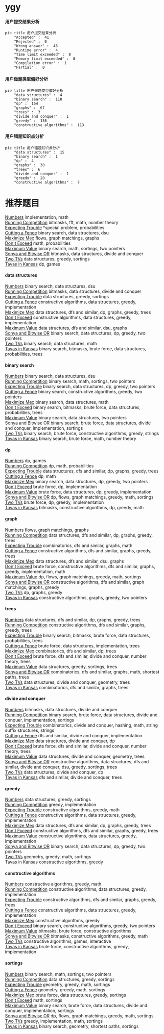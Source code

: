 # ygy
<!-- tabs:start -->
#### **用户提交结果分析**

```mermaid
pie title 用户提交结果分析
    "Accepted" :  41
    "Rejected" :  0
    "Wrong answer" :  46
    "Runtime error" :  4
    "Time limit exceeded" :  8
    "Memory limit exceeded" :  0
    "Compilation error" :  1
    "Partial" :  0
```
#### **用户做题类型偏好分析**

```mermaid
pie title 用户做题类型偏好分析
    "data structures" :  4
    "binary search" :  110
    "dp" :  164
    "graphs" :  67
    "trees" :  3
    "divide and conquer" :  1
    "greedy" :  136
    "constructive algorithms" :  113
```
#### **用户错题知识点分析**

```mermaid
pie title 用户错题知识点分析
    "data structures" :  15
    "binary search" :  1
    "dp" :  4
    "graphs" :  30
    "trees" :  6
    "divide and conquer" :  1
    "greedy" :  20
    "constructive algorithms" :  7
```
<!-- tabs:end -->
# 推荐题目
[Numbers](http://codeforces.com/problemset/problem/13/A)		implementation,
                        math		  
[Running Competition](http://codeforces.com/problemset/problem/1398/G)		bitmasks,
                        fft,
                        math,
                        number theory		  
[Expecting Trouble](http://codeforces.com/problemset/problem/345/A)		*special problem,
                        probabilities		  
[Cutting a Fence](http://codeforces.com/problemset/problem/212/D)		binary search,
                        data structures,
                        dsu		  
[Maximize Mex](http://codeforces.com/problemset/problem/1139/E)		flows,
                        graph matchings,
                        graphs		  
[Don't Exceed](http://codeforces.com/problemset/problem/913/H)		math,
                        probabilities		  
[Maximum Value](https://codeforces.com/contest/485/problem/D)		binary search,
                        math,
                        sortings,
                        two pointers		  
[Sonya and Bitwise OR](http://codeforces.com/problemset/problem/1004/F)		bitmasks,
                        data structures,
                        divide and conquer		  
[Two TVs](http://codeforces.com/problemset/problem/845/C)		data structures,
                        greedy,
                        sortings		  
[Tavas in Kansas](http://codeforces.com/problemset/problem/536/D)		dp,
                        games		  
<!-- tabs:start -->
#### **data structures**
[Numbers](http://codeforces.com/problemset/problem/212/D)		binary search,
                        data structures,
                        dsu		  
[Running Competition](http://codeforces.com/problemset/problem/1004/F)		bitmasks,
                        data structures,
                        divide and conquer		  
[Expecting Trouble](http://codeforces.com/problemset/problem/845/C)		data structures,
                        greedy,
                        sortings		  
[Cutting a Fence](http://codeforces.com/problemset/problem/1399/D)		constructive algorithms,
                        data structures,
                        greedy,
                        implementation		  
[Maximize Mex](https://codeforces.com/contest/709/problem/E)		data structures,
                        dfs and similar,
                        dp,
                        graphs,
                        greedy,
                        trees		  
[Don't Exceed](http://codeforces.com/problemset/problem/1358/E)		constructive algorithms,
                        data structures,
                        greedy,
                        implementation		  
[Maximum Value](https://codeforces.com/contest/1445/problem/E)		data structures,
                        dfs and similar,
                        dsu,
                        graphs		  
[Sonya and Bitwise OR](http://codeforces.com/problemset/problem/1492/C)		binary search,
                        data structures,
                        dp,
                        greedy,
                        two pointers		  
[Two TVs](http://codeforces.com/problemset/problem/1490/G)		binary search,
                        data structures,
                        math		  
[Tavas in Kansas](http://codeforces.com/problemset/problem/1479/D)		binary search,
                        bitmasks,
                        brute force,
                        data structures,
                        probabilities,
                        trees		  
#### **binary search**
[Numbers](http://codeforces.com/problemset/problem/212/D)		binary search,
                        data structures,
                        dsu		  
[Running Competition](https://codeforces.com/contest/485/problem/D)		binary search,
                        math,
                        sortings,
                        two pointers		  
[Expecting Trouble](http://codeforces.com/problemset/problem/1492/C)		binary search,
                        data structures,
                        dp,
                        greedy,
                        two pointers		  
[Cutting a Fence](http://codeforces.com/problemset/problem/1463/D)		binary search,
                        constructive algorithms,
                        greedy,
                        two pointers		  
[Maximize Mex](http://codeforces.com/problemset/problem/1490/G)		binary search,
                        data structures,
                        math		  
[Don't Exceed](http://codeforces.com/problemset/problem/1479/D)		binary search,
                        bitmasks,
                        brute force,
                        data structures,
                        probabilities,
                        trees		  
[Maximum Value](http://codeforces.com/problemset/problem/1436/E)		binary search,
                        data structures,
                        two pointers		  
[Sonya and Bitwise OR](http://codeforces.com/problemset/problem/1461/D)		binary search,
                        brute force,
                        data structures,
                        divide and conquer,
                        implementation,
                        sortings		  
[Two TVs](http://codeforces.com/problemset/problem/1493/C)		binary search,
                        brute force,
                        constructive algorithms,
                        greedy,
                        strings		  
[Tavas in Kansas](http://codeforces.com/problemset/problem/1487/D)		binary search,
                        brute force,
                        math,
                        number theory		  
#### **dp**
[Numbers](http://codeforces.com/problemset/problem/536/D)		dp,
                        games		  
[Running Competition](http://codeforces.com/problemset/problem/248/E)		dp,
                        math,
                        probabilities		  
[Expecting Trouble](https://codeforces.com/contest/709/problem/E)		data structures,
                        dfs and similar,
                        dp,
                        graphs,
                        greedy,
                        trees		  
[Cutting a Fence](http://codeforces.com/problemset/problem/1459/B)		dp,
                        math		  
[Maximize Mex](http://codeforces.com/problemset/problem/1492/C)		binary search,
                        data structures,
                        dp,
                        greedy,
                        two pointers		  
[Don't Exceed](https://codeforces.com/contest/1457/problem/C)		brute force,
                        dp,
                        implementation		  
[Maximum Value](http://codeforces.com/problemset/problem/1491/C)		brute force,
                        data structures,
                        dp,
                        greedy,
                        implementation		  
[Sonya and Bitwise OR](http://codeforces.com/problemset/problem/1437/C)		dp,
                        flows,
                        graph matchings,
                        greedy,
                        math,
                        sortings		  
[Two TVs](http://codeforces.com/problemset/problem/1499/B)		brute force,
                        dp,
                        greedy,
                        implementation		  
[Tavas in Kansas](http://codeforces.com/problemset/problem/1491/D)		bitmasks,
                        constructive algorithms,
                        dp,
                        greedy,
                        math		  
#### **graph**
[Numbers](http://codeforces.com/problemset/problem/1139/E)		flows,
                        graph matchings,
                        graphs		  
[Running Competition](https://codeforces.com/contest/709/problem/E)		data structures,
                        dfs and similar,
                        dp,
                        graphs,
                        greedy,
                        trees		  
[Expecting Trouble](http://codeforces.com/problemset/problem/711/D)		combinatorics,
                        dfs and similar,
                        graphs,
                        math		  
[Cutting a Fence](http://codeforces.com/problemset/problem/1391/E)		constructive algorithms,
                        dfs and similar,
                        graphs,
                        greedy,
                        trees		  
[Maximize Mex](https://codeforces.com/contest/1445/problem/E)		data structures,
                        dfs and similar,
                        dsu,
                        graphs		  
[Don't Exceed](http://codeforces.com/problemset/problem/1487/C)		brute force,
                        constructive algorithms,
                        dfs and similar,
                        graphs,
                        greedy,
                        implementation,
                        math		  
[Maximum Value](http://codeforces.com/problemset/problem/1437/C)		dp,
                        flows,
                        graph matchings,
                        greedy,
                        math,
                        sortings		  
[Sonya and Bitwise OR](http://codeforces.com/problemset/problem/1470/D)		constructive algorithms,
                        dfs and similar,
                        graph matchings,
                        graphs,
                        greedy		  
[Two TVs](http://codeforces.com/problemset/problem/1476/C)		dp,
                        graphs,
                        greedy		  
[Tavas in Kansas](http://codeforces.com/problemset/problem/1304/D)		constructive algorithms,
                        graphs,
                        greedy,
                        two pointers		  
#### **trees**
[Numbers](https://codeforces.com/contest/709/problem/E)		data structures,
                        dfs and similar,
                        dp,
                        graphs,
                        greedy,
                        trees		  
[Running Competition](http://codeforces.com/problemset/problem/1391/E)		constructive algorithms,
                        dfs and similar,
                        graphs,
                        greedy,
                        trees		  
[Expecting Trouble](http://codeforces.com/problemset/problem/1479/D)		binary search,
                        bitmasks,
                        brute force,
                        data structures,
                        probabilities,
                        trees		  
[Cutting a Fence](http://codeforces.com/problemset/problem/1511/C)		brute force,
                        data structures,
                        implementation,
                        trees		  
[Maximize Mex](http://codeforces.com/problemset/problem/1499/F)		combinatorics,
                        dfs and similar,
                        dp,
                        trees		  
[Don't Exceed](http://codeforces.com/problemset/problem/1491/E)		brute force,
                        dfs and similar,
                        divide and conquer,
                        number theory,
                        trees		  
[Maximum Value](http://codeforces.com/problemset/problem/1466/D)		data structures,
                        greedy,
                        sortings,
                        trees		  
[Sonya and Bitwise OR](http://codeforces.com/problemset/problem/1495/D)		combinatorics,
                        dfs and similar,
                        graphs,
                        math,
                        shortest paths,
                        trees		  
[Two TVs](http://codeforces.com/problemset/problem/1303/G)		data structures,
                        divide and conquer,
                        geometry,
                        trees		  
[Tavas in Kansas](http://codeforces.com/problemset/problem/1454/E)		combinatorics,
                        dfs and similar,
                        graphs,
                        trees		  
#### **divide and conquer**
[Numbers](http://codeforces.com/problemset/problem/1004/F)		bitmasks,
                        data structures,
                        divide and conquer		  
[Running Competition](http://codeforces.com/problemset/problem/1461/D)		binary search,
                        brute force,
                        data structures,
                        divide and conquer,
                        implementation,
                        sortings		  
[Expecting Trouble](http://codeforces.com/problemset/problem/1466/G)		combinatorics,
                        divide and conquer,
                        hashing,
                        math,
                        string suffix structures,
                        strings		  
[Cutting a Fence](http://codeforces.com/problemset/problem/1490/D)		dfs and similar,
                        divide and conquer,
                        implementation		  
[Maximize Mex](https://codeforces.com/contest/1483/problem/C)		data structures,
                        divide and conquer,
                        dp		  
[Don't Exceed](http://codeforces.com/problemset/problem/1491/E)		brute force,
                        dfs and similar,
                        divide and conquer,
                        number theory,
                        trees		  
[Maximum Value](http://codeforces.com/problemset/problem/1303/G)		data structures,
                        divide and conquer,
                        geometry,
                        trees		  
[Sonya and Bitwise OR](http://codeforces.com/problemset/problem/1494/D)		constructive algorithms,
                        data structures,
                        dfs and similar,
                        divide and conquer,
                        dsu,
                        greedy,
                        sortings,
                        trees		  
[Two TVs](http://codeforces.com/problemset/problem/1482/E)		data structures,
                        divide and conquer,
                        dp		  
[Tavas in Kansas](http://codeforces.com/problemset/problem/566/C)		dfs and similar,
                        divide and conquer,
                        trees		  
#### **greedy**
[Numbers](http://codeforces.com/problemset/problem/845/C)		data structures,
                        greedy,
                        sortings		  
[Running Competition](http://codeforces.com/problemset/problem/1287/A)		greedy,
                        implementation		  
[Expecting Trouble](https://codeforces.com/contest/805/problem/C)		constructive algorithms,
                        greedy,
                        math		  
[Cutting a Fence](http://codeforces.com/problemset/problem/1399/D)		constructive algorithms,
                        data structures,
                        greedy,
                        implementation		  
[Maximize Mex](https://codeforces.com/contest/709/problem/E)		data structures,
                        dfs and similar,
                        dp,
                        graphs,
                        greedy,
                        trees		  
[Don't Exceed](http://codeforces.com/problemset/problem/1391/E)		constructive algorithms,
                        dfs and similar,
                        graphs,
                        greedy,
                        trees		  
[Maximum Value](http://codeforces.com/problemset/problem/1358/E)		constructive algorithms,
                        data structures,
                        greedy,
                        implementation		  
[Sonya and Bitwise OR](http://codeforces.com/problemset/problem/1492/C)		binary search,
                        data structures,
                        dp,
                        greedy,
                        two pointers		  
[Two TVs](https://codeforces.com/contest/1496/problem/C)		geometry,
                        greedy,
                        math,
                        sortings		  
[Tavas in Kansas](http://codeforces.com/problemset/problem/1493/A)		constructive algorithms,
                        greedy		  
#### **constructive algorithms**
[Numbers](https://codeforces.com/contest/805/problem/C)		constructive algorithms,
                        greedy,
                        math		  
[Running Competition](http://codeforces.com/problemset/problem/1399/D)		constructive algorithms,
                        data structures,
                        greedy,
                        implementation		  
[Expecting Trouble](http://codeforces.com/problemset/problem/1391/E)		constructive algorithms,
                        dfs and similar,
                        graphs,
                        greedy,
                        trees		  
[Cutting a Fence](http://codeforces.com/problemset/problem/1358/E)		constructive algorithms,
                        data structures,
                        greedy,
                        implementation		  
[Maximize Mex](http://codeforces.com/problemset/problem/1493/A)		constructive algorithms,
                        greedy		  
[Don't Exceed](http://codeforces.com/problemset/problem/1463/D)		binary search,
                        constructive algorithms,
                        greedy,
                        two pointers		  
[Maximum Value](https://codeforces.com/contest/1456/problem/B)		bitmasks,
                        brute force,
                        constructive algorithms		  
[Sonya and Bitwise OR](http://codeforces.com/problemset/problem/1492/D)		bitmasks,
                        constructive algorithms,
                        greedy,
                        math		  
[Two TVs](https://codeforces.com/contest/1504/problem/D)		constructive algorithms,
                        games,
                        interactive		  
[Tavas in Kansas](https://codeforces.com/contest/1483/problem/A)		brute force,
                        constructive algorithms,
                        greedy,
                        implementation		  
#### **sortings**
[Numbers](https://codeforces.com/contest/485/problem/D)		binary search,
                        math,
                        sortings,
                        two pointers		  
[Running Competition](http://codeforces.com/problemset/problem/845/C)		data structures,
                        greedy,
                        sortings		  
[Expecting Trouble](https://codeforces.com/contest/1496/problem/C)		geometry,
                        greedy,
                        math,
                        sortings		  
[Cutting a Fence](http://codeforces.com/problemset/problem/1495/A)		geometry,
                        greedy,
                        math,
                        sortings		  
[Maximize Mex](http://codeforces.com/problemset/problem/1497/A)		brute force,
                        data structures,
                        greedy,
                        sortings		  
[Don't Exceed](http://codeforces.com/problemset/problem/1427/A)		math,
                        sortings		  
[Maximum Value](http://codeforces.com/problemset/problem/1461/D)		binary search,
                        brute force,
                        data structures,
                        divide and conquer,
                        implementation,
                        sortings		  
[Sonya and Bitwise OR](http://codeforces.com/problemset/problem/1437/C)		dp,
                        flows,
                        graph matchings,
                        greedy,
                        math,
                        sortings		  
[Two TVs](http://codeforces.com/problemset/problem/1473/A)		greedy,
                        implementation,
                        math,
                        sortings		  
[Tavas in Kansas](http://codeforces.com/problemset/problem/1486/B)		binary search,
                        geometry,
                        shortest paths,
                        sortings		  
<!-- tabs:end -->
